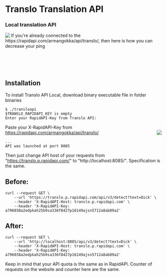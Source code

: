 # Translo Translation API

<div align="left">
<h3>Local translation API</h3>
<img src="https://i.ibb.co/bLj3PHx/ezgif-3-3ac8a3ea5713.gif" align="left"/>
If you're already connected to the https://rapidapi.com/armangokka/api/translo/, then here is how you can decrease your ping
<br/><br/><br/><br/><br/>
</div>

## Installation

To install Translo API Local, download binary executable file in folder binaries

```
$ ./transloapi
$TRANSLO_RAPIDAPI_KEY is empty
Enter your RapidAPI-Key from Translo API: 
```
Paste your X-RapidAPI-Key from https://rapidapi.com/armangokka/api/translo/
<img src="https://i.ibb.co/nwskcd6/image.png" align="right"/>

```
...
API was launched at port 8085
```

Then just change API host of your requests from "https://translo.p.rapidapi.com/" to "http://localhost:8085/". Specification is the same.
## Before:
```
curl --request GET \
	--url 'https://translo.p.rapidapi.com/api/v3/detect?text=Dick' \
	--header 'X-RapidAPI-Host: translo.p.rapidapi.com' \
	--header 'X-RapidAPI-Key: a796038a2edpkah25b9sa336f8427p16149ajsn5712a8ab89a2'
```
## After:
```
curl --request GET \
	--url 'http://localhost:8085/api/v3/detect?text=Dick' \
	--header 'X-RapidAPI-Host: translo.p.rapidapi.com' \
	--header 'X-RapidAPI-Key: a796038a2edpkah25b9sa336f8427p16149ajsn5712a8ab89a2'
```

Keep in mind that your API quota is the same as in RapidAPI. Counter of requests on the website and counter here are the same.
